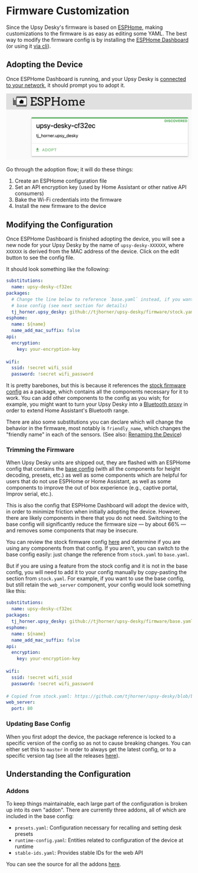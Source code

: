 # Firmware Customization

Since the Upsy Desky's firmware is based on [ESPHome](https://esphome.io), making customizations to the firmware is as easy as editing some YAML. The best way to modify the firmware config is by installing the [ESPHome Dashboard](https://esphome.io/guides/getting_started_hassio.html) (or using it [via cli](https://esphome.io/guides/getting_started_command_line.html)).

## Adopting the Device

Once ESPHome Dashboard is running, and your Upsy Desky is [connected to your network](../../getting-started.mdx), it should prompt you to adopt it.

![](adopt.png)

Go through the adoption flow; it will do these things:

1. Create an ESPHome configuration file
2. Set an API encryption key (used by Home Assistant or other native API consumers)
3. Bake the Wi-Fi credentials into the firmware
4. Install the new firmware to the device

## Modifying the Configuration

Once ESPHome Dashboard is finished adopting the device, you will see a new node for your Upsy Desky by the name of `upsy-desky-XXXXXX`, where `XXXXXX` is derived from the MAC address of the device. Click on the edit button to see the config file.

It should look something like the following:

```yaml
substitutions:
  name: upsy-desky-cf32ec
packages:
  # Change the line below to reference `base.yaml` instead, if you want the
  # base config (see next section for details)
  tj_horner.upsy_desky: github://tjhorner/upsy-desky/firmware/stock.yaml@v0.3.1
esphome:
  name: ${name}
  name_add_mac_suffix: false
api:
  encryption:
    key: your-encryption-key

wifi:
  ssid: !secret wifi_ssid
  password: !secret wifi_password
```

It is pretty barebones, but this is because it references the [stock firmware config](https://github.com/tjhorner/upsy-desky/blob/master/firmware/stock.yaml) as a package, which contains all the components necessary for it to work. You can add other components to the config as you wish; for example, you might want to turn your Upsy Desky into a [Bluetooth proxy](https://esphome.io/components/bluetooth_proxy.html) in order to extend Home Assistant's Bluetooth range.

There are also some substitutions you can declare which will change the behavior in the firmware, most notably is `friendly_name`, which changes the "friendly name" in each of the sensors. (See also: [Renaming the Device](../../configuration/renaming/index.md))

### Trimming the Firmware

When Upsy Desky units are shipped out, they are flashed with an ESPHome config that contains the [base config](https://github.com/tjhorner/upsy-desky/blob/master/firmware/base.yaml) (with all the components for height decoding, presets, etc.) as well as some components which are helpful for users that do not use ESPHome or Home Assistant, as well as some components to improve the out of box experience (e.g., captive portal, Improv serial, etc.).

This is also the config that ESPHome Dashboard will adopt the device with, in order to minimize friction when initially adopting the device. However, there are likely components in there that you do not need. Switching to the base config will significantly reduce the firmware size &mdash; by about 66% &mdash; and removes some components that may be insecure.

You can review the stock firmware config [here](https://github.com/tjhorner/upsy-desky/blob/master/firmware/stock.yaml) and determine if you are using any components from that config. If you aren't, you can switch to the base config easily: just change the reference from `stock.yaml` to `base.yaml`.

But if you are using a feature from the stock config and it is not in the base config, you will need to add it to your config manually by copy-pasting the section from `stock.yaml`. For example, if you want to use the base config, but still retain the `web_server` component, your config would look something like this:

```yaml
substitutions:
  name: upsy-desky-cf32ec
packages:
  tj_horner.upsy_desky: github://tjhorner/upsy-desky/firmware/base.yaml@v0.3.1
esphome:
  name: ${name}
  name_add_mac_suffix: false
api:
  encryption:
    key: your-encryption-key

wifi:
  ssid: !secret wifi_ssid
  password: !secret wifi_password

# Copied from stock.yaml: https://github.com/tjhorner/upsy-desky/blob/b238eb40c3203c3af9be2d2b0f8bde571941091e/firmware/stock.yaml#LL19-L20C11
web_server:
  port: 80
```

### Updating Base Config

When you first adopt the device, the package reference is locked to a specific version of the config so as not to cause breaking changes. You can either set this to `master` in order to always get the latest config, or to a specific version tag (see all the releases [here](https://github.com/tjhorner/upsy-desky/releases)).

## Understanding the Configuration

### Addons

To keep things maintainable, each large part of the configuration is broken up into its own "addon". There are currently three addons, all of which are included in the base config:

- `presets.yaml`: Configuration necessary for recalling and setting desk presets
- `runtime-config.yaml`: Entities related to configuration of the device at runtime
- `stable-ids.yaml`: Provides stable IDs for the web API

You can see the source for all the addons [here](https://github.com/tjhorner/upsy-desky/tree/master/firmware/addons).
